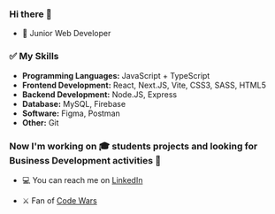 ### Hi there 👋

- 🌱 Junior Web Developer

### ✅ My Skills

- **Programming Languages:** JavaScript + TypeScript
- **Frontend Development:** React, Next.JS, Vite, CSS3, SASS, HTML5
- **Backend Development:** Node.JS, Express
- **Database:** MySQL, Firebase
- **Software:** Figma, Postman
- **Other:** Git

### Now I'm working on :mortar_board: students projects and looking for Business Development activities :briefcase:
- :computer: You can reach me on [LinkedIn](https://www.linkedin.com/in/valeriya-kurilko/)


- ⚔️ Fan of [Code Wars](https://www.codewars.com/users/kurylko)


<!--
**kurylko/kurylko** is a ✨ _special_ ✨ repository because its `README.md` (this file) appears on your GitHub profile.

Here are some ideas to get you started:

- 🔭 I’m currently working on ...
- 🌱 I’m currently learning ...
- 👯 I’m looking to collaborate on ...
- 🤔 I’m looking for help with ...
- 💬 Ask me about ...

:computer: My page on on [LinkedIn](https://www.linkedin.com/in/valeriya-kurilko/)

- 📫 How to reach me: ...
- 😄 Pronouns: ...
- ⚡ Fun fact: ...
-->
